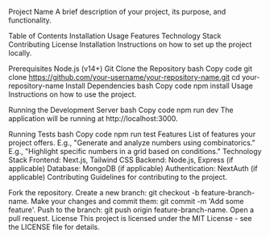 Project Name
A brief description of your project, its purpose, and functionality.

Table of Contents
Installation
Usage
Features
Technology Stack
Contributing
License
Installation
Instructions on how to set up the project locally.

Prerequisites
Node.js (v14+)
Git
Clone the Repository
bash
Copy code
git clone https://github.com/your-username/your-repository-name.git
cd your-repository-name
Install Dependencies
bash
Copy code
npm install
Usage
Instructions on how to use the project.

Running the Development Server
bash
Copy code
npm run dev
The application will be running at http://localhost:3000.

Running Tests
bash
Copy code
npm run test
Features
List of features your project offers.
E.g., "Generate and analyze numbers using combinatorics."
E.g., "Highlight specific numbers in a grid based on conditions."
Technology Stack
Frontend: Next.js, Tailwind CSS
Backend: Node.js, Express (if applicable)
Database: MongoDB (if applicable)
Authentication: NextAuth (if applicable)
Contributing
Guidelines for contributing to the project.

Fork the repository.
Create a new branch: git checkout -b feature-branch-name.
Make your changes and commit them: git commit -m 'Add some feature'.
Push to the branch: git push origin feature-branch-name.
Open a pull request.
License
This project is licensed under the MIT License - see the LICENSE file for details.
